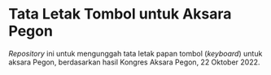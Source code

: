 # Tata Letak Tombol untuk Aksara Pegon

*Repository* ini untuk mengunggah tata letak papan tombol (*keyboard*) untuk aksara Pegon, berdasarkan hasil Kongres Aksara Pegon, 22 Oktober 2022.
